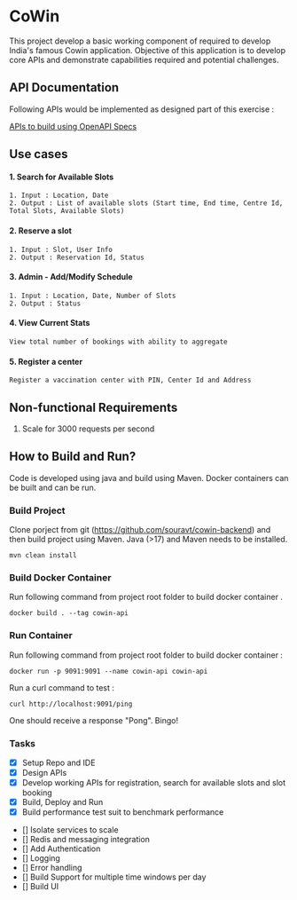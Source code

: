 # CoWin 

This project develop a basic working component of required to develop India's famous Cowin application. Objective of this application is to develop core APIs and demonstrate capabilities required and potential challenges.



## API Documentation

Following APIs would be implemented as designed part of this exercise :

[APIs to build using OpenAPI Specs](https://documenter.getpostman.com/view/28972773/2s9XxyRtkk)

## Use cases 

#### 1. Search for Available Slots 
	1. Input : Location, Date
	2. Output : List of available slots (Start time, End time, Centre Id, Total Slots, Available Slots)

#### 2. Reserve a slot 
	1. Input : Slot, User Info
	2. Output : Reservation Id, Status


#### 3. Admin - Add/Modify Schedule
	1. Input : Location, Date, Number of Slots
	2. Output : Status

#### 4. View Current Stats
	View total number of bookings with ability to aggregate
	
#### 5. Register a center
	Register a vaccination center with PIN, Center Id and Address


 
## Non-functional Requirements

1. Scale for 3000 requests per second

## How to Build and Run?


Code is developed using java and build using Maven. Docker containers can be built and can be run.

### Build Project

Clone porject from git (https://github.com/souravt/cowin-backend) and then build project using Maven. Java (>17) and Maven needs to be installed.

```
mvn clean install
```


### Build Docker Container

Run following command from project root folder to build docker container .

``` 
docker build . --tag cowin-api
```

### Run Container

Run following command from project root folder to build docker container :

```
docker run -p 9091:9091 --name cowin-api cowin-api 
```

Run a curl command to test :

```
curl http://localhost:9091/ping
```

One should receive a response "Pong". Bingo!

### Tasks
- [x] Setup Repo and IDE
- [x] Design APIs
- [x] Develop working APIs for registration, search for available slots and slot booking
- [x] Build, Deploy and Run
- [x] Build performance test suit to benchmark performance
- [] Isolate services to scale
- [] Redis and messaging integration
- [] Add Authentication
- [] Logging
- [] Error handling
- [] Build Support for multiple time windows per day
- [] Build UI

 


